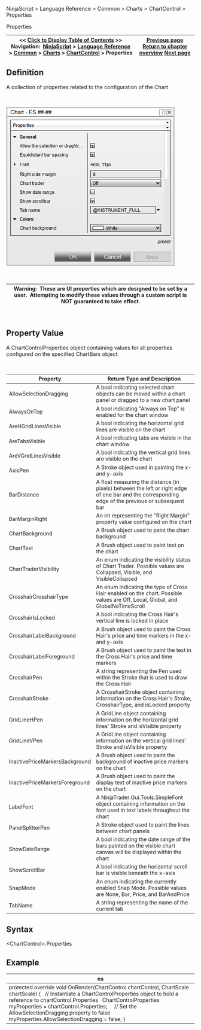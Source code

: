 ﻿


NinjaScript \> Language Reference \> Common \> Charts \> ChartControl \> Properties






















Properties







| \<\< [Click to Display Table of Contents](chartcontrol_properties.md) \>\> **Navigation:**     [NinjaScript](ninjascript-1.md) \> [Language Reference](language_reference_wip-1.md) \> [Common](common-1.md) \> [Charts](chart-1.md) \> [ChartControl](chartcontrol-1.md) \> Properties | [Previous page](presentationsource-1.md) [Return to chapter overview](chartcontrol-1.md) [Next page](slotspainted-1.md) |
| --- | --- |











## Definition


A collection of properties related to the configuration of the Chart


 


![Chart_Properites](chart_properites.png)


 




| Warning:  These are UI properties which are designed to be set by a user.  Attempting to modify these values through a custom script is NOT guaranteed to take effect. |
| --- |



 


## 


## Property Value


A ChartControlProperties object containing values for all properties configured on the specified ChartBars object.


 




| Property | Return Type and Description |
| --- | --- |
| AllowSelectionDragging | A bool indicating selected chart objects can be moved within a chart panel or dragged to a new chart panel |
| AlwaysOnTop | A bool indicating "Always on Top" is enabled for the chart window |
| AreHGridLinesVisible | A bool indicating the horizontal grid lines are visible on the chart |
| AreTabsVisible | A bool indicating tabs are visible in the chart window |
| AreVGridLinesVisible | A bool indicating the vertical grid lines are visible on the chart |
| AxisPen | A Stroke object used in painting the x\- and y\-axis |
| BarDistance | A float measuring the distance (in pixels) between the left or right edge of one bar and the corresponding edge of the previous or subsequent bar |
| BarMarginRight | An int representing the "Right Margin" property value configured on the chart |
| ChartBackground | A Brush object used to paint the chart background |
| ChartText | A Brush object used to paint text on the chart |
| ChartTraderVisibility | An enum indicating the visibility status of Chart Trader. Possible values are Collapsed, Visible, and VisibleCollapsed |
| CrosshairCrosshairType | An enum indicating the type of Cross Hair enabled on the chart. Possible values are Off, Local, Global, and GlobalNoTimeScroll |
| CrosshairIsLocked | A bool indicating the Cross Hair's vertical line is locked in place |
| CrosshairLabelBackground | A Brush object used to paint the Cross Hair's price and time markers in the x\- and y\-axis |
| CrosshairLabelForeground | A Brush object used to paint the text in the Cross Hair's price and time markers |
| CrosshairPen | A string representing the Pen used within the Stroke that is used to draw the Cross Hair |
| CrosshairStroke | A CrosshairStroke object containing information on the Cross Hair's Stroke, CrosshairType, and isLocked property |
| GridLineHPen | A GridLine object containing information on the horizontal grid lines' Stroke and isVisible property |
| GridLineVPen | A GridLine object containing information on the vertical grid lines' Stroke and isVisible property |
| InactivePriceMarkersBackground | A Brush object used to paint the background of inactive price markers on the chart |
| InactivePriceMarkersForeground | A Brush object used to paint the display text of inactive price markers on the chart |
| LabelFont | A NinjaTrader.Gui.Tools.SimpleFont object containing information on the font used in text labels throughout the chart |
| PanelSplitterPen | A Stroke object used to paint the lines between chart panels |
| ShowDateRange | A bool indicating the date range of the bars painted on the visible chart canvas will be displayed within the chart |
| ShowScrollBar | A bool indicating the horizontal scroll bar is visible beneath the x\-axis |
| SnapMode | An enum indicating the currently enabled Snap Mode. Possible values are None, Bar, Price, and BarAndPrice |
| TabName | A string representing the name of the current tab |



## 


## Syntax


\<ChartControl\>.Properties


## 


## Example




| ns |
| --- |
| protected override void OnRender(ChartControl chartControl, ChartScale chartScale) {    // Instantiate a ChartControlProperties object to hold a reference to chartControl.Properties    ChartControlProperties myProperties \= chartControl.Properties;      // Set the AllowSelectionDragging property to false    myProperties.AllowSelectionDragging \= false; } |









